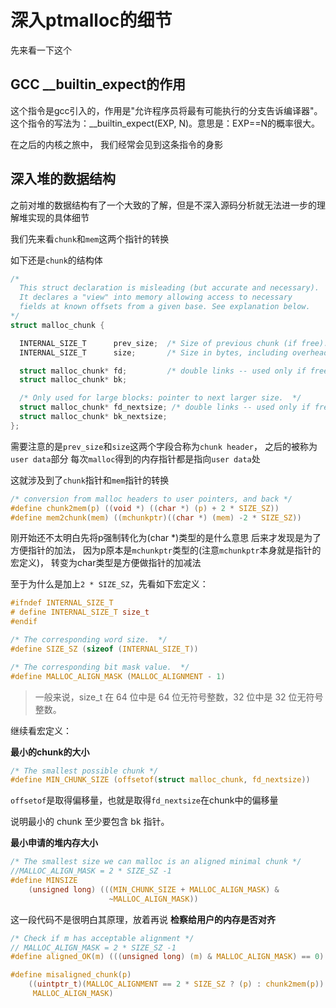 # 深入ptmalloc的细节

先来看一下这个
## GCC __builtin_expect的作用
这个指令是gcc引入的，作用是"允许程序员将最有可能执行的分支告诉编译器"。这个指令的写法为：__builtin_expect(EXP, N)。意思是：EXP==N的概率很大。

在之后的内核之旅中， 我们经常会见到这条指令的身影

## 深入堆的数据结构


之前对堆的数据结构有了一个大致的了解，但是不深入源码分析就无法进一步的理解堆实现的具体细节

我们先来看`chunk`和`mem`这两个指针的转换

如下还是`chunk`的结构体
```c
/*
  This struct declaration is misleading (but accurate and necessary).
  It declares a "view" into memory allowing access to necessary
  fields at known offsets from a given base. See explanation below.
*/
struct malloc_chunk {

  INTERNAL_SIZE_T      prev_size;  /* Size of previous chunk (if free).  */
  INTERNAL_SIZE_T      size;       /* Size in bytes, including overhead. */

  struct malloc_chunk* fd;         /* double links -- used only if free. */
  struct malloc_chunk* bk;

  /* Only used for large blocks: pointer to next larger size.  */
  struct malloc_chunk* fd_nextsize; /* double links -- used only if free. */
  struct malloc_chunk* bk_nextsize;
};
```
需要注意的是`prev_size`和`size`这两个字段合称为`chunk header`， 之后的被称为`user data`部分
每次`malloc`得到的内存指针都是指向`user data`处

这就涉及到了`chunk`指针和`mem`指针的转换
```c
/* conversion from malloc headers to user pointers, and back */
#define chunk2mem(p) ((void *) ((char *) (p) + 2 * SIZE_SZ))
#define mem2chunk(mem) ((mchunkptr)((char *) (mem) -2 * SIZE_SZ))
```
刚开始还不太明白先将p强制转化为(char *)类型的是什么意思
后来才发现是为了方便指针的加法， 因为p原本是`mchunkptr`类型的(注意`mchunkptr`本身就是指针的宏定义)， 转变为char类型是方便做指针的加减法

至于为什么是加上`2 * SIZE_SZ`，先看如下宏定义：
```c
#ifndef INTERNAL_SIZE_T
# define INTERNAL_SIZE_T size_t
#endif

/* The corresponding word size.  */
#define SIZE_SZ (sizeof (INTERNAL_SIZE_T))

/* The corresponding bit mask value.  */
#define MALLOC_ALIGN_MASK (MALLOC_ALIGNMENT - 1)
```
> 一般来说，size_t 在 64 位中是 64 位无符号整数，32 位中是 32 位无符号整数。

继续看宏定义：

**最小的chunk的大小**
```c
/* The smallest possible chunk */
#define MIN_CHUNK_SIZE (offsetof(struct malloc_chunk, fd_nextsize))
```
`offsetof`是取得偏移量，也就是取得`fd_nextsize`在chunk中的偏移量

说明最小的 chunk 至少要包含 bk 指针。

**最小申请的堆内存大小**
```c
/* The smallest size we can malloc is an aligned minimal chunk */
//MALLOC_ALIGN_MASK = 2 * SIZE_SZ -1
#define MINSIZE                                                                \
    (unsigned long) (((MIN_CHUNK_SIZE + MALLOC_ALIGN_MASK) &                   \
                      ~MALLOC_ALIGN_MASK))
```
这一段代码不是很明白其原理，放着再说
**检察给用户的内存是否对齐**
```c
/* Check if m has acceptable alignment */
// MALLOC_ALIGN_MASK = 2 * SIZE_SZ -1
#define aligned_OK(m) (((unsigned long) (m) & MALLOC_ALIGN_MASK) == 0)

#define misaligned_chunk(p)                                                    \
    ((uintptr_t)(MALLOC_ALIGNMENT == 2 * SIZE_SZ ? (p) : chunk2mem(p)) &       \
     MALLOC_ALIGN_MASK)
```

